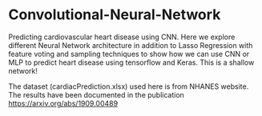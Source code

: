 # Convolutional-Neural-Network
Predicting cardiovascular heart disease using CNN. Here we explore different Neural Network architecture in addition to Lasso Regression with feature voting and sampling techniques to show how we can use CNN or MLP to predict heart disease using tensorflow and Keras. This is a shallow network!

The dataset (cardiacPrediction.xlsx) used here is from NHANES website. The results have been documented in the publication https://arxiv.org/abs/1909.00489
